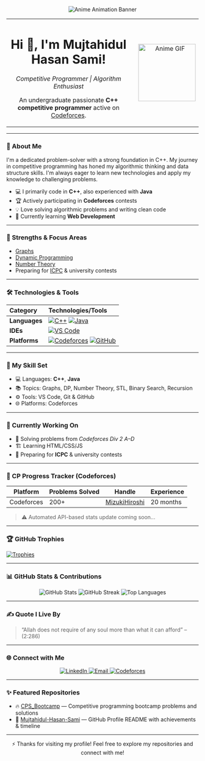 <!-- Banner -->
<p align="center">
  <img src="https://media4.giphy.com/media/v1.Y2lkPTc5MGI3NjExdmowMG5pOGtiZ2FvMnA2eXd3bHIweWF1Mjg2cjdydzEwenV5ZTlvbCZlcD12MV9pbnRlcm5hbF9naWZfYnlfaWQmY3Q9Zw/IuVFGSQZTd6TK/giphy.gif" 
       alt="Anime Animation Banner" style="max-width:100%; height:auto;"/>
</p>

<!-- Introduction -->
<div align="center">
  <table>
    <tr>
      <td align="center" style="padding-right: 20px;">
        <h1>Hi 👋, I'm Mujtahidul Hasan Sami!</h1>
        <p><em>Competitive Programmer | Algorithm Enthusiast </em></p>
        <p>An undergraduate passionate <strong>C++ competitive programmer</strong> active on <a href="https://codeforces.com" target="_blank">Codeforces</a>.</p>
      </td>
      <td align="center" valign="middle">
        <img src="https://media3.giphy.com/media/v1.Y2lkPTc5MGI3NjExYmltZ241eHl0cDU4YWljanY3ZW5tMjN3dHJ4OHR3cHlrdDRvODU1a2M4ayZlcD12MV9pbnRlcm5hbF9naWZfYnlfaWQmY3Q9Zw/9Y1wF3wx1Dex8w9wxL/giphy.gif" alt="Anime GIF" width="150px" />
      </td>
    </tr>
  </table>
</div>

---

### 🧠 About Me

I'm a dedicated problem-solver with a strong foundation in C++. My journey in competitive programming has honed my algorithmic thinking and data structure skills. I'm always eager to learn new technologies and apply my knowledge to challenging problems.

- 💻 I primarily code in **C++**, also experienced with **Java**
- 🏆 Actively participating in **Codeforces** contests
- 💡 Love solving algorithmic problems and writing clean code
- 🌱 Currently learning **Web Development**

---

### 🚀 Strengths & Focus Areas

- [Graphs](https://en.wikipedia.org/wiki/Graph_theory)  
- [Dynamic Programming](https://en.wikipedia.org/wiki/Dynamic_programming)  
- [Number Theory](https://en.wikipedia.org/wiki/Number_theory)  
- Preparing for [ICPC](https://icpc.global/) & university contests

---

### 🛠️ Technologies & Tools

| Category     | Technologies/Tools                                                                     |
| :----------- | :------------------------------------------------------------------------------------- |
| **Languages** | [<img alt="C++" src="https://img.shields.io/badge/C%2B%2B-00599C?style=for-the-badge&logo=c%2B%2B&logoColor=white"/>](https://isocpp.org/) [<img alt="Java" src="https://img.shields.io/badge/Java-007396?style=for-the-badge&logo=java&logoColor=white"/>](https://www.java.com/en/) |
| **IDEs**     | [<img alt="VS Code" src="https://img.shields.io/badge/VS%20Code-007ACC?style=for-the-badge&logo=visual-studio-code&logoColor=white"/>](https://code.visualstudio.com/) |
| **Platforms**| [<img alt="Codeforces" src="https://img.shields.io/badge/Codeforces-1F8AC0?style=for-the-badge&logo=codeforces&logoColor=white"/>](https://codeforces.com) [<img alt="GitHub" src="https://img.shields.io/badge/GitHub-100000?style=for-the-badge&logo=github&logoColor=white"/>](https://github.com) |

---

### 🧠 My Skill Set

- 💻 Languages: **C++**, **Java**
- 📚 Topics: Graphs, DP, Number Theory, STL, Binary Search, Recursion
- ⚙️ Tools: VS Code, Git & GitHub
- 🌐 Platforms: Codeforces

---

### 🚧 Currently Working On

- 🔢 Solving problems from *Codeforces Div 2 A–D*
- 🏗️ Learning HTML/CSS/JS
- 🎯 Preparing for **ICPC** & university contests

---

### 🎯 CP Progress Tracker (Codeforces)

| Platform    | Problems Solved | Handle         | Experience     |
|-------------|-----------------|----------------|----------------|
| Codeforces  | 200+            | [MizukiHiroshi](https://codeforces.com/profile/MizukiHiroshi) | 20 months      |

> ⚠️ Automated API-based stats update coming soon...

---

### 🏆 GitHub Trophies

[![Trophies](https://github-profile-trophy.vercel.app/?username=Mujtahidul-Hasan-Sami&theme=darkhub&margin-w=15&no-bg=true&no-frame=true)](https://github.com/ryo-ma/github-profile-trophy)

---

### 📊 GitHub Stats & Contributions

<div align="center">
  <img src="https://github-readme-stats.vercel.app/api?username=Mujtahidul-Hasan-Sami&show_icons=true&theme=dark&hide_border=true" alt="GitHub Stats" />
  <img src="https://github-readme-streak-stats.herokuapp.com/?user=Mujtahidul-Hasan-Sami&theme=dark&hide_border=true" alt="GitHub Streak" />
  <img src="https://github-readme-stats.vercel.app/api/top-langs/?username=Mujtahidul-Hasan-Sami&layout=compact&theme=dark&hide_border=true" alt="Top Languages" />
  <br />
  <img src="https://raw.githubusercontent.com/Mujtahidul-Hasan-Sami/Mujtahidul-Hasan-Sami/output/github-contribution-grid-snake.svg" alt="" />
</div>

---

### ✍️ Quote I Live By

> “Allah does not require of any soul more than what it can afford” –(2:286)

---

### 🌐 Connect with Me

<p align="center">
  <a href="https://www.linkedin.com/in/mujtahidul-hasan-sami-01916b2b1/" target="_blank" rel="noopener noreferrer">
    <img alt="LinkedIn" src="https://img.shields.io/badge/LinkedIn-0077B5?style=for-the-badge&logo=linkedin&logoColor=white" />
  </a>
  <a href="mailto:mujtahidulhasansami@gmail.com" target="_blank" rel="noopener noreferrer">
    <img alt="Email" src="https://img.shields.io/badge/Email-D14836?style=for-the-badge&logo=gmail&logoColor=white" />
  </a>
  <a href="https://codeforces.com/profile/MizukiHiroshi" target="_blank" rel="noopener noreferrer">
    <img alt="Codeforces" src="https://img.shields.io/badge/Codeforces-1F8AC0?style=for-the-badge&logo=codeforces&logoColor=white" />
  </a>
</p>

---

### ✨ Featured Repositories

- 🔥 [CPS_Bootcamp](https://github.com/Mujtahidul-Hasan-Sami/CPS_Bootcamp) — Competitive programming bootcamp problems and solutions  
- 🌟 [Mujtahidul-Hasan-Sami](https://github.com/Mujtahidul-Hasan-Sami/Mujtahidul-Hasan-Sami) — GitHub Profile README with achievements & timeline

---

<p align="center">
  ⚡ Thanks for visiting my profile! Feel free to explore my repositories and connect with me!
</p>
